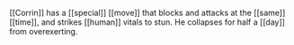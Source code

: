 

[[Corrin]] has a [[special]] [[move]] that blocks and attacks at the [[same]] [[time]], and strikes [[human]] vitals to stun. He collapses for half a [[day]] from overexerting. 